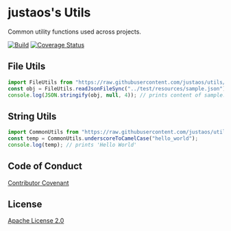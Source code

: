 # justaos's Utils

Common utility functions used across projects.

[![Build](https://github.com/justaos/utils/workflows/Build/badge.svg)](https://github.com/justaos/utils/actions?workflow=Build)
[![Coverage Status](https://coveralls.io/repos/github/justaos/utils/badge.svg?branch=master)](https://coveralls.io/github/justaos/utils?branch=master)

## File Utils

```js
import FileUtils from "https://raw.githubusercontent.com/justaos/utils/1.1.0/logger-utils/mod.ts";
const obj = FileUtils.readJsonFileSync("../test/resources/sample.json");
console.log(JSON.stringify(obj, null, 4)); // prints content of sample.json
```

## String Utils

```js
import CommonUtils from "https://raw.githubusercontent.com/justaos/utils/1.1.0/common-utils/mod.ts";
const temp = CommonUtils.underscoreToCamelCase("hello_world");
console.log(temp); // prints 'Hello World'
```

## Code of Conduct

[Contributor Covenant](/CODE_OF_CONDUCT.md)

## License

[Apache License 2.0](/LICENSE)
